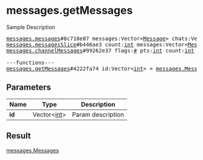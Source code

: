 # messages.getMessages

Sample Description

<pre>
<a href="../constructor/messages.messages.md">messages.messages</a>#8c718e87 messages:Vector&lt;<a href="../type/Message.md">Message</a>&gt; chats:Vector&lt;<a href="../type/Chat.md">Chat</a>&gt; users:Vector&lt;<a href="../type/User.md">User</a>&gt; = <a href="../type/messages.Messages.md">messages.Messages</a>;
<a href="../constructor/messages.messagesSlice.md">messages.messagesSlice</a>#b446ae3 count:<a href="../type/int.md">int</a> messages:Vector&lt;<a href="../type/Message.md">Message</a>&gt; chats:Vector&lt;<a href="../type/Chat.md">Chat</a>&gt; users:Vector&lt;<a href="../type/User.md">User</a>&gt; = <a href="../type/messages.Messages.md">messages.Messages</a>;
<a href="../constructor/messages.channelMessages.md">messages.channelMessages</a>#99262e37 flags:<a href="../type/#.md">#</a> pts:<a href="../type/int.md">int</a> count:<a href="../type/int.md">int</a> messages:Vector&lt;<a href="../type/Message.md">Message</a>&gt; chats:Vector&lt;<a href="../type/Chat.md">Chat</a>&gt; users:Vector&lt;<a href="../type/User.md">User</a>&gt; = <a href="../type/messages.Messages.md">messages.Messages</a>;

---functions---
<a href="../method/messages.getMessages.md">messages.getMessages</a>#4222fa74 id:Vector&lt;<a href="../type/int.md">int</a>&gt; = <a href="../type/messages.Messages.md">messages.Messages</a>;</pre>
## Parameters

| Name | Type | Description |
|------|:----:|-------------|
| **id** | Vector&lt;<a href="../type/int.md">int</a>&gt; | Param description |

## Result

<a href="../type/messages.Messages.md">messages.Messages</a>

